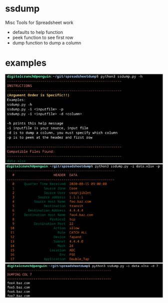 # ssdump
Misc Tools for Spreadsheet work

- defaults to help function
- peek function to see first row
- dump function to dump a column

# examples
![help screen](ssdump-help.png)
![peeking](ssdump-peek.png)
![dumping column](ssdump-dumpcol7.png)
